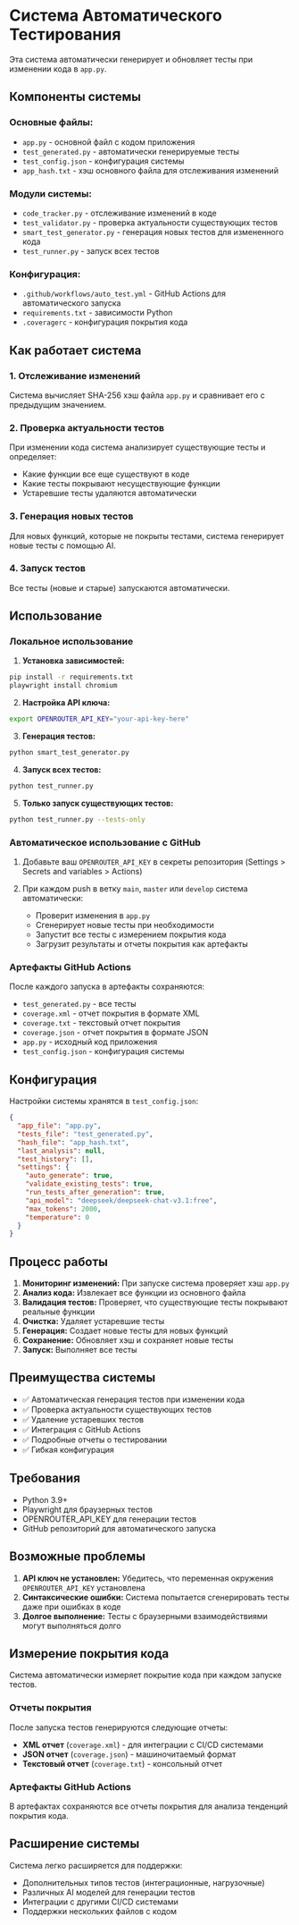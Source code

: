# Система Автоматического Тестирования

Эта система автоматически генерирует и обновляет тесты при изменении кода в `app.py`.

## Компоненты системы

### Основные файлы:
- `app.py` - основной файл с кодом приложения
- `test_generated.py` - автоматически генерируемые тесты
- `test_config.json` - конфигурация системы
- `app_hash.txt` - хэш основного файла для отслеживания изменений

### Модули системы:
- `code_tracker.py` - отслеживание изменений в коде
- `test_validator.py` - проверка актуальности существующих тестов
- `smart_test_generator.py` - генерация новых тестов для измененного кода
- `test_runner.py` - запуск всех тестов

### Конфигурация:
- `.github/workflows/auto_test.yml` - GitHub Actions для автоматического запуска
- `requirements.txt` - зависимости Python
- `.coveragerc` - конфигурация покрытия кода

## Как работает система

### 1. Отслеживание изменений
Система вычисляет SHA-256 хэш файла `app.py` и сравнивает его с предыдущим значением.

### 2. Проверка актуальности тестов
При изменении кода система анализирует существующие тесты и определяет:
- Какие функции все еще существуют в коде
- Какие тесты покрывают несуществующие функции
- Устаревшие тесты удаляются автоматически

### 3. Генерация новых тестов
Для новых функций, которые не покрыты тестами, система генерирует новые тесты с помощью AI.

### 4. Запуск тестов
Все тесты (новые и старые) запускаются автоматически.

## Использование

### Локальное использование

1. **Установка зависимостей:**
```bash
pip install -r requirements.txt
playwright install chromium
```

2. **Настройка API ключа:**
```bash
export OPENROUTER_API_KEY="your-api-key-here"
```

3. **Генерация тестов:**
```bash
python smart_test_generator.py
```

4. **Запуск всех тестов:**
```bash
python test_runner.py
```

5. **Только запуск существующих тестов:**
```bash
python test_runner.py --tests-only
```

### Автоматическое использование с GitHub

1. Добавьте ваш `OPENROUTER_API_KEY` в секреты репозитория (Settings > Secrets and variables > Actions)

2. При каждом push в ветку `main`, `master` или `develop` система автоматически:
   - Проверит изменения в `app.py`
   - Сгенерирует новые тесты при необходимости
   - Запустит все тесты с измерением покрытия кода
   - Загрузит результаты и отчеты покрытия как артефакты

### Артефакты GitHub Actions

После каждого запуска в артефакты сохраняются:
- `test_generated.py` - все тесты
- `coverage.xml` - отчет покрытия в формате XML
- `coverage.txt` - текстовый отчет покрытия
- `coverage.json` - отчет покрытия в формате JSON
- `app.py` - исходный код приложения
- `test_config.json` - конфигурация системы

## Конфигурация

Настройки системы хранятся в `test_config.json`:

```json
{
  "app_file": "app.py",
  "tests_file": "test_generated.py",
  "hash_file": "app_hash.txt",
  "last_analysis": null,
  "test_history": [],
  "settings": {
    "auto_generate": true,
    "validate_existing_tests": true,
    "run_tests_after_generation": true,
    "api_model": "deepseek/deepseek-chat-v3.1:free",
    "max_tokens": 2000,
    "temperature": 0
  }
}
```

## Процесс работы

1. **Мониторинг изменений:** При запуске система проверяет хэш `app.py`
2. **Анализ кода:** Извлекает все функции из основного файла
3. **Валидация тестов:** Проверяет, что существующие тесты покрывают реальные функции
4. **Очистка:** Удаляет устаревшие тесты
5. **Генерация:** Создает новые тесты для новых функций
6. **Сохранение:** Обновляет хэш и сохраняет новые тесты
7. **Запуск:** Выполняет все тесты

## Преимущества системы

- ✅ Автоматическая генерация тестов при изменении кода
- ✅ Проверка актуальности существующих тестов
- ✅ Удаление устаревших тестов
- ✅ Интеграция с GitHub Actions
- ✅ Подробные отчеты о тестировании
- ✅ Гибкая конфигурация

## Требования

- Python 3.9+
- Playwright для браузерных тестов
- OPENROUTER_API_KEY для генерации тестов
- GitHub репозиторий для автоматического запуска

## Возможные проблемы

1. **API ключ не установлен:** Убедитесь, что переменная окружения `OPENROUTER_API_KEY` установлена
2. **Синтаксические ошибки:** Система попытается сгенерировать тесты даже при ошибках в коде
3. **Долгое выполнение:** Тесты с браузерными взаимодействиями могут выполняться долго

## Измерение покрытия кода

Система автоматически измеряет покрытие кода при каждом запуске тестов.

### Отчеты покрытия

После запуска тестов генерируются следующие отчеты:
- **XML отчет** (`coverage.xml`) - для интеграции с CI/CD системами
- **JSON отчет** (`coverage.json`) - машиночитаемый формат
- **Текстовый отчет** (`coverage.txt`) - консольный отчет

### Артефакты GitHub Actions

В артефактах сохраняются все отчеты покрытия для анализа тенденций покрытия кода.

## Расширение системы

Система легко расширяется для поддержки:
- Дополнительных типов тестов (интеграционные, нагрузочные)
- Различных AI моделей для генерации тестов
- Интеграции с другими CI/CD системами
- Поддержки нескольких файлов с кодом